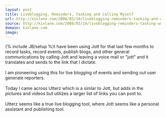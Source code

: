 ```yaml
---
layout: post
title: Liveblogging, Reminders, Tasking and Calling Myself
url: http://kinlane.com/2008/03/19/liveblogging-reminders-tasking-and-calling-myself/
source: http://kinlane.com/2008/03/19/liveblogging-reminders-tasking-and-calling-myself/
domain: kinlane.com
image: 
---
```

{% include JB/setup %}I have been using Jott for that last few months to record tasks, record events, publish blogs, and other general communications by calling Jott and leaving a voice mail or "jott" and it translates and sends to the link that I dictate.<br /><br />I am pioneering using this for live blogging of events and sending out user generate reporters.<br /><br />Today I came across Utterz which is a simlar to Jott, but adds in the pictures and videos but utilizes a larger list of links you can post to.<br /><br />Utterz seems like a true live blogging tool, where Jott seems like a personal assistant and publishing tool.